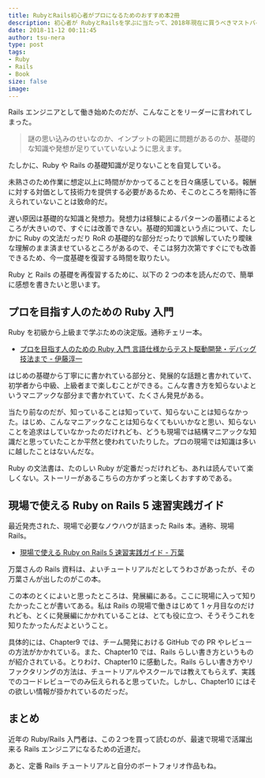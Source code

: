 ```yaml
---
title: RubyとRails初心者がプロになるためのおすすめ本2冊
description: 初心者が RubyとRailsを学ぶに当たって、2018年現在に買うべきマストバイ本を紹介します
date: 2018-11-12 00:11:45
author: tsu-nera
type: post
tags:
- Ruby
- Rails
- Book
size: false
image: 
---
```


Rails エンジニアとして働き始めたのだが、こんなことをリーダーに言われてしまった。

> 謎の思い込みのせいなのか、インプットの範囲に問題があるのか、基礎的な知識や発想が足りていていないように思えます。

たしかに、Ruby や Rails の基礎知識が足りないことを自覚している。

未熟さのため作業に想定以上に時間がかかってることを日々痛感している。報酬に対する対価として技術力を提供する必要があるため、そこのところを期待に答えられていないことは致命的だ。

遅い原因は基礎的な知識と発想力。発想力は経験によるパターンの蓄積によるところが大きいので、すぐには改善できない。基礎的知識という点について、たしかに Ruby の文法だっだり RoR の基礎的な部分だったりで誤解していたり曖昧な理解のまま済ませているところがあるので、そこは努力次第ですぐにでも改善できるため、今一度基礎を復習する時間を取りたい。

Ruby と Rails の基礎を再復習するために、以下の 2 つの本を読んだので、簡単に感想を書きたいと思います。

## プロを目指す人のための Ruby 入門

Ruby を初級から上級まで学ぶための決定版。通称チェリー本。

- [プロを目指す人のための Ruby 入門 言語仕様からテスト駆動開発・デバッグ技法まで - 伊藤淳一](https://amzn.to/2RPoZ8K)

はじめの基礎から丁寧にに書かれている部分と、発展的な話題と書かれていて、初学者から中級、上級者まで楽しむことができる。こんな書き方を知らないよというマニアックな部分まで書かれていて、たくさん発見がある。

当たり前なのだが、知っていることは知っていて、知らないことは知らなかった。はじめ、こんなマニアックなことは知らなくてもいいかなと思い、知らないことを追求はしていなかったのだけれども、どうも現場では結構マニアックな知識だと思っていたことか平然と使われていたりした。プロの現場では知識は多いに越したことはないんだな。

Ruby の文法書は、たのしい Ruby が定番だっだけれども、あれは読んでいて楽しくない。ストーリーがあるこちらの方かずっと楽しくおすすめである。

## 現場で使える Ruby on Rails 5 速習実践ガイド

最近発売された、現場で必要なノウハウが詰まった Rails 本。通称、現場 Rails。

- [現場で使える Ruby on Rails 5 速習実践ガイド - 万葉](https://amzn.to/2QvGZVm)

万葉さんの Rails 資料は、よいチュートリアルだとしてうわさがあったが、その万葉さんが出したのがこの本。

この本のとくによいと思ったところは、発展編にある。ここに現場に入って知りたかったことが書いてある。私は Rails の現場で働きはじめて 1 ヶ月目なのだけれども、とくに発展編にかかれていることは、とても役に立つ、そうそうこれを知りたかったんだよということ。

具体的には、Chapter9 では、チーム開発における GitHub での PR やレビューの方法がかかれている。また、Chapter10 では、Rails らしい書き方というものが紹介されている。とりわけ、Chapter10 に感動した。Rails らしい書き方やリファクタリングの方法は、チュートリアルやスクールでは教えてもらえず、実践でのコードレビューでのみ伝えられると思っていた。しかし、Chapter10 にはその欲しい情報が掛かれているのだっだ。

## まとめ

近年の Ruby/Rails 入門者は、この２つを買って読むのが、最速で現場で活躍出来る Rails エンジニアになるための近道だ。

あと、定番 Rails チュートリアルと自分のボートフォリオ作品もね。
